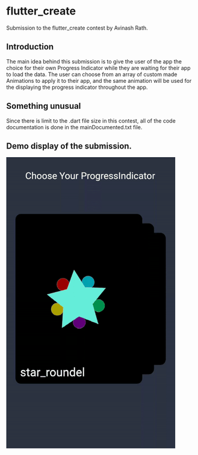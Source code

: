 # flutter_create

Submission to the flutter_create contest by Avinash Rath.

## Introduction

The main idea behind this submission is to give the user of the app
the choice for their own Progress Indicator while they are waiting for
their app to load the data. The user can choose from an array of custom
made Animations to apply it to their app, and the same animation will
be used for the displaying the progress indicator throughout the app.

## Something unusual

Since there is limit to the .dart file size in this contest, all of the 
code documentation is done in the mainDocumented.txt file.

## Demo display of the submission.

![DemoView](demoview.gif)

